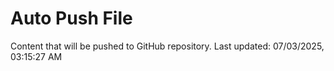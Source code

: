 # Auto Push File

Content that will be pushed to GitHub repository.
Last updated: 07/03/2025, 03:15:27 AM